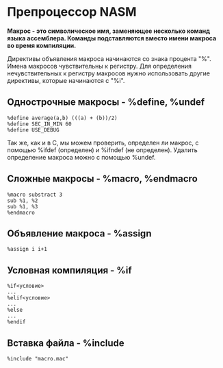 # Препроцессор NASM

**Макрос - это символическое имя, заменяющее несколько команд языка ассемблера. Команды подставляются вместо имени макроса во время компиляции.** 

Директивы объявления макроса начинаются со знака процента "%". Имена макросов чувствительны к регистру. Для определения нечувствительных к регистру макросов нужно использовать другие директивы, которые начинаются с "%i".

## Однострочные макросы - %define, %undef

	%define average(a,b) (((a) + (b))/2)
	%define SEC_IN_MIN 60
	%define USE_DEBUG

Так же, как и в С, мы можем проверить, определен ли макрос, с помощью %ifdef (определен) и %ifndef (не определен). Удалить определение макроса можно с помощью %undef.

## Сложные макросы - %macro, %endmacro

	%macro substract 3
	sub %1, %2
	sub %1, %3
	%endmacro

## Объявление макроса - %assign

	%assign i i+1

## Условная компиляция - %if

	%if<условие> 
	...
	%elif<условие>
	...
	%else
	...
	%endif

## Вставка файла - %include

	%include "macro.mac"
